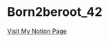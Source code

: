 # Born2beroot_42

[Visit My Notion Page](https://www.notion.so/born2beroot-push-0606980b3e6b4cb3be4ffc6d4daf9ce9)
